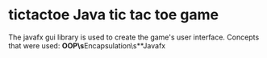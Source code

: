 # tictactoe Java tic tac toe game
The javafx gui library is used to create the game's user interface.
Concepts that were used:
**OOP\s**Encapsulation\s**Javafx
